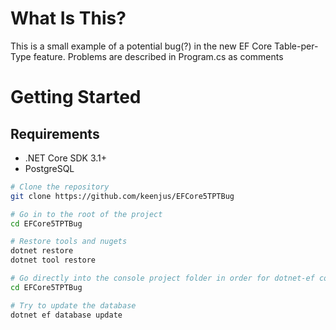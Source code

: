# What Is This?
This is a small example of a potential bug(?) in the new EF Core Table-per-Type feature. Problems are described in Program.cs as comments

# Getting Started

## Requirements
* .NET Core SDK 3.1+
* PostgreSQL

```sh
# Clone the repository
git clone https://github.com/keenjus/EFCore5TPTBug

# Go in to the root of the project
cd EFCore5TPTBug

# Restore tools and nugets
dotnet restore
dotnet tool restore

# Go directly into the console project folder in order for dotnet-ef commands to work
cd EFCore5TPTBug

# Try to update the database
dotnet ef database update
```
